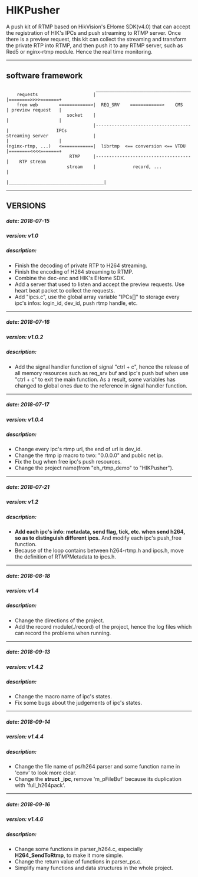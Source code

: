 # HIKPusher

A push kit of RTMP based on HikVision's EHome SDK(v4.0) that can accept the registration of HIK's IPCs and push streaming to RTMP server.
Once there is a preview request, this kit can collect the streaming and transform the private RTP into RTMP, and then push it to any RTMP server, such as Red5 or nginx-rtmp module. Hence the real time monitoring. 

----
## software framework
                                      ____________________________________
        requests                     |                                    |========>>>>=======+
        from web        ============>|  REQ_SRV    ============>    CMS   | preview request   |
                           socket    |                                    |                   |
                                     |------------------------------------|                  IPCs
    streaming server                 |                                    |                   |
    (nginx-rtmp, ...)   <============|  librtmp  <== conversion <== VTDU  |========<<<<=======+
                            RTMP     |------------------------------------|    RTP stream
                           stream    |              record, ...           |
                                     |____________________________________|

------------------------------
## VERSIONS

##### date:			  2018-07-15
##### version:		v1.0
##### description:
* Finish the decoding of private RTP to H264 streaming.
* Finish the encoding of H264 streaming to RTMP.
* Combine the dec-enc and HIK's EHome SDK.
* Add a server that used to listen and accept the preview requests. Use heart beat packet to collect the requests.
* Add "ipcs.c", use the global array variable "IPCs[]" to storage every ipc's infos: login_id, dev_id, push rtmp handle, etc.

------------------------------
##### date:			2018-07-16
##### version:		v1.0.2
##### description:
* Add the signal handler function of signal "ctrl + c", hence the release of all memory resources such as req_srv buf and ipc's push buf when use "ctrl + c" to exit the main function. As a result, some variables has changed to global ones due to the reference in signal handler function.

------------------------------
##### date:			  2018-07-17
##### version:		v1.0.4
##### description:
* Change every ipc's rtmp url, the end of url is dev_id.
* Change the rtmp ip macro to two: "0.0.0.0" and public net ip.
* Fix the bug when free ipc's push resources.
* Change the project name(from "eh_rtmp_demo" to "HIKPusher").

------------------------------
##### date:			  2018-07-21
##### version:		v1.2
##### description:
* **Add each ipc's info: metadata, send flag, tick, etc. when send h264, so as to distinguish different ipcs.** And modify each ipc's push_free function. 
* Because of the loop contains between h264-rtmp.h and ipcs.h, move the definition of RTMPMetadata to ipcs.h.

------------------------------
##### date:			  2018-08-18
##### version:		v1.4
##### description:
* Change the directions of the project.
* Add the record module(./record) of the project, hence the log files which can record the problems when running.

------------------------------
##### date:       2018-09-13
##### version:    v1.4.2
##### description:
* Change the macro name of ipc's states.
* Fix some bugs about the judgements of ipc's states.

------------------------------
##### date:       2018-09-14
##### version:    v1.4.4
##### description:
* Change the file name of ps/h264 parser and some function name in 'conv' to look more clear.
* Change the **struct _ipc**, remove 'm_pFileBuf' because its duplication with 'full_h264pack'.

------------------------------
##### date:       2018-09-16
##### version:    v1.4.6
##### description:
* Change some functions in parser_h264.c, especially **H264_SendToRtmp**, to make it more simple.
* Change the return value of functions in parser_ps.c.
* Simplify many functions and data structures in the whole project.